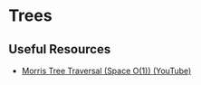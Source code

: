 # Trees

## Useful Resources

* [Morris Tree Traversal (Space O(1)) (YouTube)](https://www.youtube.com/watch?v=wGXB9OWhPTg)
